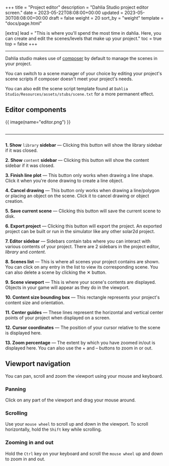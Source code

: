 +++
title = "Project editor"
description = "Dahlia Studio project editor screen."
date = 2023-05-22T08:08:00+00:00
updated = 2023-05-30T08:08:00+00:00
draft = false
weight = 20
sort_by = "weight"
template = "docs/page.html"

[extra]
lead = "This is where you'll spend the most time in dahlia. Here, you can create and edit the scenes/levels that make up your project."
toc = true
top = false
+++

<hr>

Dahlia studio makes use of <a href="https://docs.coronalabs.com/api/library/composer" target="_blank">composer</a> by default to manage the scenes in your project.

You can switch to a scene manager of your choice by editing your project's scene scripts if composer doesn't meet your project's needs.

You can also edit the scene script template found at `Dahlia Studio/Resources/assets/stubs/scene.txt` for a more permanent effect.

## Editor components

{{ image(name="editor.png") }}

<hr style="margin-top:30px;margin-bottom:25px;" />

**1. Show** `library` **sidebar** &mdash; Clicking this button will show the library sidebar if it was closed.

**2. Show** `content` **sidebar** &mdash; Clicking this button will show the content sidebar if it was closed.

**3. Finish line plot** &mdash; This button only works when drawing a line shape. Click it when you're done drawing to create a line object.

**4. Cancel drawing** &mdash; This button only works when drawing a line/polygon or placing an object on the scene. Click it to cancel drawing or object creation.

**5. Save current scene** &mdash; Clicking this button will save the current scene to disk.

**6. Export project** &mdash; Clicking this button will export the project. An exported project can be built or run in the simulator like any other solar2d project.

**7. Editor sidebar** &mdash; Sidebars contain tabs where you can interact with various contents of your project. There are 2 sidebars in the project editor, *library* and *content*.

**8. Scenes list** &mdash; This is where all scenes your project contains are shown. You can click on any entry in the list to view its corresponding scene. You can also delete a scene by clicking the &#10005; button.

**9. Scene viewport** &mdash; This is where your scene's contents are displayed. Objects in your game will appear as they do in the viewport.

**10. Content size bounding box** &mdash; This rectangle represents your project's content size and orientation.

**11. Center guides** &mdash; These lines represent the horizontal and vertical center points of your project when displayed on a screen.

**12. Cursor coordinates** &mdash; The position of your cursor relative to the scene is displayed here.

**13. Zoom percentage** &mdash; The extent by which you have zoomed in/out is displayed here. You can also use the + and &ndash; buttons to zoom in or out.

## Viewport navigation

You can pan, scroll and zoom the viewport using your mouse and keyboard.

### Panning

Click on any part of the viewport and drag your mouse around.

### Scrolling

Use your `mouse wheel` to scroll up and down in the viewport. To scroll horizontally, hold the `Shift` key while scrolling.

### Zooming in and out

Hold the `Ctrl` key on your keyboard and scroll the `mouse wheel` up and down to zoom in and out.
